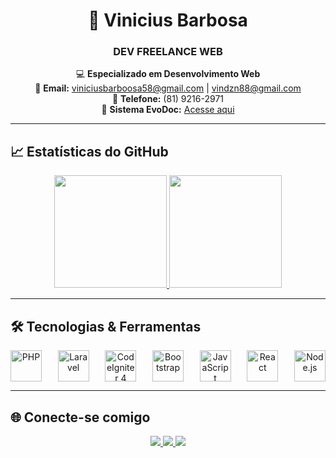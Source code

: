 <div align="center">

# 🚀 Vinicius Barbosa  
### **DEV FREELANCE WEB**  

💻 **Especializado em Desenvolvimento Web**  
📧 **Email:** viniciusbarboosa58@gmail.com | vindzn88@gmail.com  
📱 **Telefone:** (81) 9216-2971  
🔗 **Sistema EvoDoc:** [Acesse aqui](https://evodoc.com.br/index.php/login)  

</div>

---

## 📈 Estatísticas do GitHub  
<div align="center">
  <a href="https://github.com/viniciusbarboosa">
    <img height="180em" src="https://github-readme-stats.vercel.app/api?username=viniciusbarboosa&show_icons=true&theme=radical&include_all_commits=true&count_private=true&border_radius=50"/>
    <img height="180em" src="https://github-readme-stats.vercel.app/api/top-langs/?username=viniciusbarboosa&layout=compact&langs_count=7&theme=radical&border_radius=50"/>
  </a>
</div>

---

## 🛠️ Tecnologias & Ferramentas  
<div align="center" style="display: flex; justify-content: space-between; gap: 15px;">

<img alt="PHP" height="50" src="https://cdn.jsdelivr.net/gh/devicons/devicon/icons/php/php-original.svg">
  
  <img alt="Laravel" height="50" src="https://cdn.jsdelivr.net/gh/devicons/devicon/icons/laravel/laravel-original.svg">
  
  <img alt="CodeIgniter 4" height="50" src="https://cdn.jsdelivr.net/gh/devicons/devicon/icons/codeigniter/codeigniter-plain.svg">
  
  <img alt="Bootstrap" height="50" src="https://cdn.jsdelivr.net/gh/devicons/devicon/icons/bootstrap/bootstrap-original.svg">
  
  <img alt="JavaScript" height="50" src="https://cdn.jsdelivr.net/gh/devicons/devicon/icons/javascript/javascript-original.svg">
  
  <img alt="React" height="50" src="https://cdn.jsdelivr.net/gh/devicons/devicon/icons/react/react-original.svg">
  
  <img alt="Node.js" height="50" src="https://upload.wikimedia.org/wikipedia/commons/d/d9/Node.js_logo.svg">

</div>

---

## 🌐 Conecte-se comigo  
<div align="center">
  <a href="https://www.linkedin.com/in/vinicius-barboosa-2542b0251/" target="_blank">
    <img src="https://img.shields.io/badge/-LinkedIn-%230077B5?style=for-the-badge&logo=linkedin&logoColor=white">
  </a> 
  <a href="https://github.com/viniciusbarboosa" target="_blank">
    <img src="https://img.shields.io/badge/-GitHub-%23181717?style=for-the-badge&logo=github&logoColor=white">
  </a>
  <a href="https://evodoc.com.br/index.php/login" target="_blank">
    <img src="https://img.shields.io/badge/-EvoDoc-%235C2D91?style=for-the-badge&logo=googlechrome&logoColor=white">
  </a>
</div>

